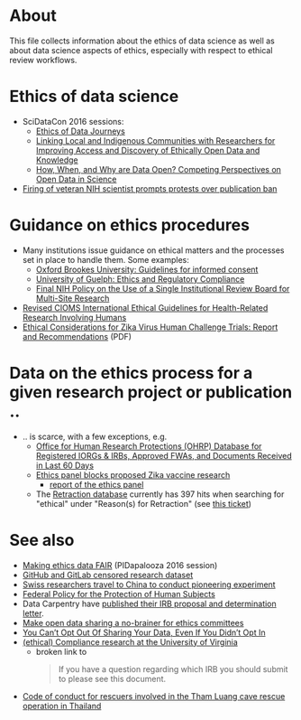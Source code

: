# About

This file collects information about the ethics of data science as well as about data science aspects of ethics, especially with respect to ethical review workflows.

# Ethics of data science

* SciDataCon 2016 sessions: 
   * [Ethics of Data Journeys](http://www.scidatacon.org/2016/sessions/26/)
   * [Linking Local and Indigenous Communities with Researchers for Improving Access and Discovery of Ethically Open Data and Knowledge](http://www.scidatacon.org/2016/sessions/33/)
   * [How, When, and Why are Data Open? Competing Perspectives on Open Data in Science](http://www.scidatacon.org/2016/sessions/17/)
* [Firing of veteran NIH scientist prompts protests over publication ban](https://doi.org/10.1126/SCIENCE.AAL0808)

# Guidance on ethics procedures

* Many institutions issue guidance on ethical matters and the processes set in place to handle them. Some examples:
  * [Oxford Brookes University: Guidelines for informed consent](https://www.brookes.ac.uk/Research/Research-ethics/Guidelines-for-informed-consent/)
  * [University of Guelph: Ethics and Regulatory Compliance](http://www.uoguelph.ca/research/for-researchers/ethics-and-regulatory-compliance)
  * [Final NIH Policy on the Use of a Single Institutional Review Board for Multi-Site Research](https://grants.nih.gov/grants/guide/notice-files/NOT-OD-16-094.html)
* [Revised CIOMS International Ethical Guidelines for Health-Related Research Involving Humans](https://doi.org/10.1001/jama.2016.18977)
* [Ethical Considerations for Zika Virus Human Challenge Trials: Report and Recommendations](https://www.niaid.nih.gov/sites/default/files/EthicsZikaHumanChallengeStudiesReport2017.pdf) (PDF)

# Data on the ethics process for a given research project or publication ..

* .. is scarce, with a few exceptions, e.g.
  * [Office for Human Research Protections (OHRP) Database for Registered IORGs & IRBs, Approved FWAs, and Documents Received in Last 60 Days](http://ohrp.cit.nih.gov/search/irbsearch.aspx?styp=bsc)
  * [Ethics panel blocks proposed Zika vaccine research](https://www.statnews.com/2017/02/28/zika-vaccine-ethics-panel/)
    - [report of the ethics panel](https://www.niaid.nih.gov/sites/default/files/EthicsZikaHumanChallengeStudiesReport2017.pdf)
  * The [Retraction database](http://retractiondatabase.org/) currently has 397 hits when searching for "ethical" under "Reason(s) for Retraction" (see [this ticket](https://github.com/Daniel-Mietchen/ideas/issues/769))


# See also

* [Making ethics data FAIR](https://github.com/Daniel-Mietchen/talks/blob/master/PIDapalooza-2016.md) (PIDapalooza 2016 session)
* [GitHub and GitLab censored research dataset](https://twitter.com/gwillem/status/786908161345216512)
* [Swiss researchers travel to China to conduct pioneering experiment](https://doi.org/10.1038/nature.2016.20967)
* [Federal Policy for the Protection of Human Subjects](https://www.federalregister.gov/documents/2017/01/19/2017-01058/federal-policy-for-the-protection-of-human-subjects)
* Data Carpentry have [published their IRB proposal and determination letter](https://twitter.com/datacarpentry/status/798672341106446337).
* [Make open data sharing a no-brainer for ethics committees](https://open-brain-consent.readthedocs.io/en/latest/index.html)
* [You Can’t Opt Out Of Sharing Your Data, Even If You Didn’t Opt In](https://fivethirtyeight.com/features/you-cant-opt-out-of-sharing-your-data-even-if-you-didnt-opt-in/)
* [(ethical) Compliance research at the University of Virginia](http://www.virginia.edu/vpr/irb/)
  - broken link to 
    > If you have a question regarding which IRB you should submit to please see this document.
* [Code of conduct for rescuers involved in the Tham Luang cave rescue operation in Thailand](https://twitter.com/SSaralnuch/status/1016983113493168129)

